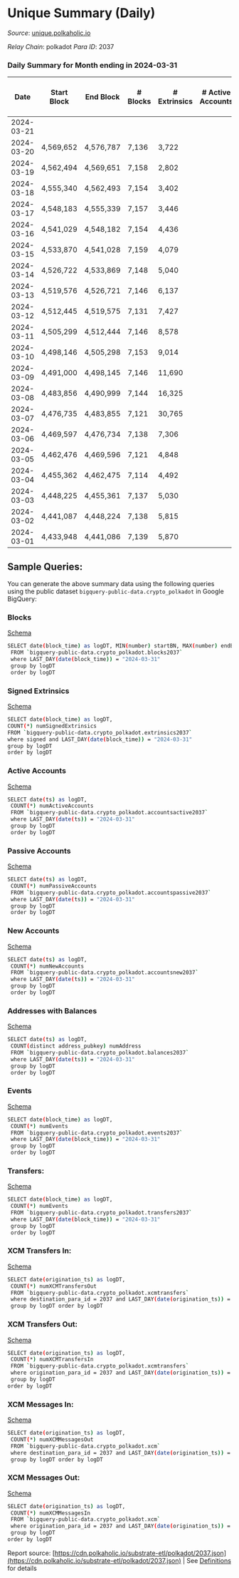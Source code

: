 # Unique Summary (Daily)

_Source_: [unique.polkaholic.io](https://unique.polkaholic.io)

*Relay Chain*: polkadot
*Para ID*: 2037



### Daily Summary for Month ending in 2024-03-31


| Date    | Start Block | End Block | # Blocks | # Extrinsics | # Active Accounts | # Passive Accounts | # New Accounts | # Addresses | # Events  | # Transfers ($USD) | # XCM Transfers In ($USD) | # XCM Transfers Out ($USD) | # XCM In | # XCM Out | Issues |
|---------|-------------|-----------|----------|--------------|-------------------|--------------------|----------------|-------------|-----------|--------------------|---------------------------|----------------------------|----------|-----------|--------|
| 2024-03-21 |  |  |  |  |  |  |  |  |  |   |   |   |  |  |  |
| 2024-03-20 | 4,569,652 | 4,576,787 | 7,136 | 3,722 |  |  |  | 39,731 | 68,224 | 1,681  |   |   |  |  |  |
| 2024-03-19 | 4,562,494 | 4,569,651 | 7,158 | 2,802 |  |  |  | 39,715 | 71,805 | 6,495  |   |   |  |  |  |
| 2024-03-18 | 4,555,340 | 4,562,493 | 7,154 | 3,402 |  |  |  | 35,000 | 48,378 | 1,663  |   |   |  |  |  |
| 2024-03-17 | 4,548,183 | 4,555,339 | 7,157 | 3,446 |  |  |  | 34,995 | 48,959 | 1,656  |   |   |  |  |  |
| 2024-03-16 | 4,541,029 | 4,548,182 | 7,154 | 4,436 |  |  |  | 34,990 | 57,029 | 1,655  |   |   |  |  |  |
| 2024-03-15 | 4,533,870 | 4,541,028 | 7,159 | 4,079 |  |  |  | 34,990 | 54,047 | 1,633  |   |   |  |  |  |
| 2024-03-14 | 4,526,722 | 4,533,869 | 7,148 | 5,040 |  |  |  | 34,987 | 61,892 | 1,670  |   |   |  |  |  |
| 2024-03-13 | 4,519,576 | 4,526,721 | 7,146 | 6,137 |  |  |  | 34,985 | 70,968 | 1,656  |   |   |  |  |  |
| 2024-03-12 | 4,512,445 | 4,519,575 | 7,131 | 7,427 |  |  |  | 34,972 | 81,605 | 1,644  |   |   |  |  |  |
| 2024-03-11 | 4,505,299 | 4,512,444 | 7,146 | 8,578 |  |  |  | 34,968 | 90,714 | 1,634  |   |   |  |  |  |
| 2024-03-10 | 4,498,146 | 4,505,298 | 7,153 | 9,014 |  |  |  | 34,964 | 94,367 | 1,631  |   |   |  |  |  |
| 2024-03-09 | 4,491,000 | 4,498,145 | 7,146 | 11,690 |  |  |  | 34,957 | 115,881 | 1,645  |   |   |  |  |  |
| 2024-03-08 | 4,483,856 | 4,490,999 | 7,144 | 16,325 |  |  |  | 34,958 | 152,512 | 1,608  |   |   |  |  |  |
| 2024-03-07 | 4,476,735 | 4,483,855 | 7,121 | 30,765 |  |  |  | 34,956 | 266,096 | 1,608  |   |   |  |  |  |
| 2024-03-06 | 4,469,597 | 4,476,734 | 7,138 | 7,306 |  |  |  | 34,957 | 80,516 | 1,619  |   |   |  |  |  |
| 2024-03-05 | 4,462,476 | 4,469,596 | 7,121 | 4,848 |  |  |  | 34,953 | 60,522 | 1,611  |   |   |  |  |  |
| 2024-03-04 | 4,455,362 | 4,462,475 | 7,114 | 4,492 |  |  |  | 34,948 | 57,223 | 1,607  |   |   |  |  |  |
| 2024-03-03 | 4,448,225 | 4,455,361 | 7,137 | 5,030 |  |  |  | 34,945 | 61,885 | 1,608  |   |   |  |  |  |
| 2024-03-02 | 4,441,087 | 4,448,224 | 7,138 | 5,815 |  |  |  | 34,941 | 68,354 | 1,625  |   |   |  |  |  |
| 2024-03-01 | 4,433,948 | 4,441,086 | 7,139 | 5,870 |  |  |  | 34,931 | 68,707 | 1,655  |   |   |  |  |  |

## Sample Queries:
You can generate the above summary data using the following queries using the public dataset `bigquery-public-data.crypto_polkadot` in Google BigQuery:


### Blocks 

[Schema](https://github.com/colorfulnotion/substrate-etl/blob/main/schema/blocks.json)

```bash
SELECT date(block_time) as logDT, MIN(number) startBN, MAX(number) endBN, COUNT(*) numBlocks 
 FROM `bigquery-public-data.crypto_polkadot.blocks2037`  
 where LAST_DAY(date(block_time)) = "2024-03-31" 
 group by logDT 
 order by logDT
```

### Signed Extrinsics 

[Schema](https://github.com/colorfulnotion/substrate-etl/blob/main/schema/extrinsics.json)

```bash
SELECT date(block_time) as logDT, 
COUNT(*) numSignedExtrinsics 
FROM `bigquery-public-data.crypto_polkadot.extrinsics2037`  
where signed and LAST_DAY(date(block_time)) = "2024-03-31" 
group by logDT 
order by logDT
```

### Active Accounts 

[Schema](https://github.com/colorfulnotion/substrate-etl/blob/main/schema/accountsactive.json)

```bash
SELECT date(ts) as logDT, 
 COUNT(*) numActiveAccounts 
 FROM `bigquery-public-data.crypto_polkadot.accountsactive2037` 
 where LAST_DAY(date(ts)) = "2024-03-31" 
 group by logDT 
 order by logDT
```

### Passive Accounts 

[Schema](https://github.com/colorfulnotion/substrate-etl/blob/main/schema/accountspassive.json)

```bash
SELECT date(ts) as logDT, 
 COUNT(*) numPassiveAccounts 
 FROM `bigquery-public-data.crypto_polkadot.accountspassive2037` 
 where LAST_DAY(date(ts)) = "2024-03-31" 
 group by logDT 
 order by logDT
```

### New Accounts 

[Schema](https://github.com/colorfulnotion/substrate-etl/blob/main/schema/accountsnew.json)

```bash
SELECT date(ts) as logDT, 
 COUNT(*) numNewAccounts 
 FROM `bigquery-public-data.crypto_polkadot.accountsnew2037` 
 where LAST_DAY(date(ts)) = "2024-03-31" 
 group by logDT
 order by logDT
```

### Addresses with Balances 

[Schema](https://github.com/colorfulnotion/substrate-etl/blob/main/schema/balances.json)

```bash
SELECT date(ts) as logDT,
 COUNT(distinct address_pubkey) numAddress 
 FROM `bigquery-public-data.crypto_polkadot.balances2037` 
 where LAST_DAY(date(ts)) = "2024-03-31" 
 group by logDT 
 order by logDT
```

### Events 

[Schema](https://github.com/colorfulnotion/substrate-etl/blob/main/schema/events.json)

```bash
SELECT date(block_time) as logDT, 
 COUNT(*) numEvents 
 FROM `bigquery-public-data.crypto_polkadot.events2037` 
 where LAST_DAY(date(block_time)) = "2024-03-31" 
 group by logDT 
 order by logDT
```

### Transfers:

[Schema](https://github.com/colorfulnotion/substrate-etl/blob/main/schema/transfers.json)

```bash
SELECT date(block_time) as logDT, 
 COUNT(*) numEvents 
 FROM `bigquery-public-data.crypto_polkadot.transfers2037` 
 where LAST_DAY(date(block_time)) = "2024-03-31" 
 group by logDT 
 order by logDT
```

### XCM Transfers In: 

[Schema](https://github.com/colorfulnotion/substrate-etl/blob/main/schema/xcmtransfers.json)

```bash
SELECT date(origination_ts) as logDT, 
 COUNT(*) numXCMTransfersOut 
 FROM `bigquery-public-data.crypto_polkadot.xcmtransfers` 
 where destination_para_id = 2037 and LAST_DAY(date(origination_ts)) = "2024-03-31" 
 group by logDT order by logDT
```

### XCM Transfers Out: 

[Schema](https://github.com/colorfulnotion/substrate-etl/blob/main/schema/xcmtransfers.json)

```bash
SELECT date(origination_ts) as logDT, 
 COUNT(*) numXCMTransfersIn 
 FROM `bigquery-public-data.crypto_polkadot.xcmtransfers` 
 where origination_para_id = 2037 and LAST_DAY(date(origination_ts)) = "2024-03-31" 
 group by logDT 
order by logDT
```

### XCM Messages In: 

[Schema](https://github.com/colorfulnotion/substrate-etl/blob/main/schema/xcm.json)

```bash
SELECT date(origination_ts) as logDT, 
 COUNT(*) numXCMMessagesOut 
 FROM `bigquery-public-data.crypto_polkadot.xcm` 
 where destination_para_id = 2037 and LAST_DAY(date(origination_ts)) = "2024-03-31" 
 group by logDT order by logDT
```

### XCM Messages Out: 

[Schema](https://github.com/colorfulnotion/substrate-etl/blob/main/schema/xcm.json)

```bash
SELECT date(origination_ts) as logDT, 
 COUNT(*) numXCMMessagesIn 
 FROM `bigquery-public-data.crypto_polkadot.xcm` 
 where origination_para_id = 2037 and LAST_DAY(date(origination_ts)) = "2024-03-31" 
 group by logDT 
order by logDT
```


Report source: [https://cdn.polkaholic.io/substrate-etl/polkadot/2037.json](https://cdn.polkaholic.io/substrate-etl/polkadot/2037.json) | See [Definitions](/DEFINITIONS.md) for details
